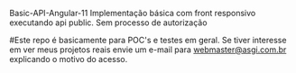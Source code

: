 Basic-API-Angular-11
Implementação básica com front responsivo executando api public. Sem processo de autorização

#Este repo é basicamente para POC's e testes em geral. Se tiver interesse em ver meus projetos reais envie um e-mail para webmaster@asgi.com.br explicando o motivo do acesso.